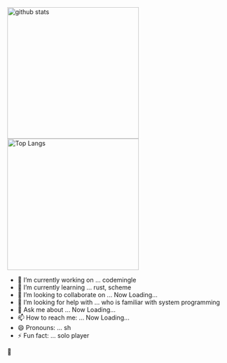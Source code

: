 <div>
	<div><img alt="github stats" width="300px"
			src="https://github-readme-stats.vercel.app/api?username=sugiura-hiromichi&count_private=true&show_icons=ture&theme=transparent" />
	</div>
	<div>
		<img alt="Top Langs" width="300px"
			src="https://github-readme-stats.vercel.app/api/top-langs/?username=sugiura-hiromichi&layout=donut&show_icons=true&langs_count=12&count_private=true&theme=transparent" />
	</div>
	<div width="600px">
		<ul>
			<li>🔭 I’m currently working on ... codemingle</li>
			<li>🌱 I’m currently learning ... rust, scheme</li>
			<li>👯 I’m looking to collaborate on ... Now Loading...</li>
			<li>🤔 I’m looking for help with ... who is familiar with system programming</li>
			<li>💬 Ask me about ... Now Loading...</li>
			<li>📫 How to reach me: ... Now Loading...</li>
			<li>😄 Pronouns: ... sh</li>
			<li>⚡ Fun fact: ... solo player</li>
		</ul>
	</div>
</div>

:melting_face:

<!DOCTYPE html>
<html>

<head>
	<style>
		.container {
			display: flex;
			flex-direction: column;
			/* Align items vertically */
			justify-content: center;
			/* Center items vertically */
			height: 100vh;
			/* Full viewport height */
		}

		.box {
			background-color: lightblue;
			padding: 20px;
			margin: 10px;
			text-align: center;
		}
	</style>

</head>

<body>
	<div class="container">
		<div class="box">Box 1</div>
		<div class="box">Box 2</div>
		<div class="box">Box 3</div>
	</div>
</body>

</html>
